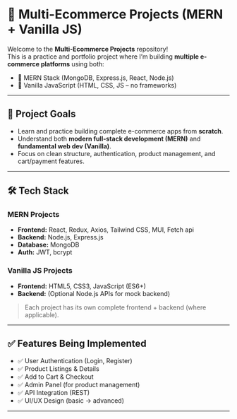 # 🛒 Multi-Ecommerce Projects (MERN + Vanilla JS)

Welcome to the **Multi-Ecommerce Projects** repository!  
This is a practice and portfolio project where I’m building **multiple e-commerce platforms** using both:

- 🔹 MERN Stack (MongoDB, Express.js, React, Node.js)
- 🔹 Vanilla JavaScript (HTML, CSS, JS – no frameworks)

---

## 📌 Project Goals

- Learn and practice building complete e-commerce apps from **scratch**.
- Understand both **modern full-stack development (MERN)** and **fundamental web dev (Vanilla)**.
- Focus on clean structure, authentication, product management, and cart/payment features.

---

## 🛠️ Tech Stack

### MERN Projects
- **Frontend:** React, Redux, Axios, Tailwind CSS, MUI, Fetch api
- **Backend:** Node.js, Express.js
- **Database:** MongoDB
- **Auth:** JWT, bcrypt

### Vanilla JS Projects
- **Frontend:** HTML5, CSS3, JavaScript (ES6+)
- **Backend:** (Optional Node.js APIs for mock backend)




> Each project has its own complete frontend + backend (where applicable).

---

## ✅ Features Being Implemented

- ✅ User Authentication (Login, Register)
- ✅ Product Listings & Details
- ✅ Add to Cart & Checkout
- ✅ Admin Panel (for product management)
- ✅ API Integration (REST)
- ✅ UI/UX Design (basic → advanced)

---